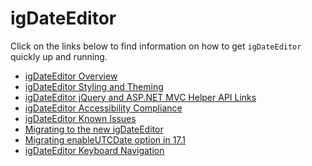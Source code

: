 ﻿<!--
|metadata|
{
    "fileName": "igdateeditor-igdateeditor",
    "controlName": "igEditors",
    "tags": []
}
|metadata|
-->

# igDateEditor


Click on the links below to find information on how to get `igDateEditor` quickly up and running.

-   [igDateEditor Overview](igDateEditor-Overview.html)
-   [igDateEditor Styling and Theming](igDateEditor-Styling-and-Theming.html)
-   [igDateEditor jQuery and ASP.NET MVC Helper API Links](igDateEditor-jQuery-API.html)
-   [igDateEditor Accessibility Compliance](igDateEditor-Accessibility-Compliance.html)
-   [igDateEditor Known Issues](igDateEditor-Known-Issues.html)
-   [Migrating to the new igDateEditor](Migrating-to-the-new-igDateEditor.html)
-   [Migrating enableUTCDate option in 17.1](Migrating-enableUTCDates-option-in-17-1.html)
-   [igDateEditor Keyboard Navigation](igDateEditor-Keyboard-Navigation.html)

 

 


